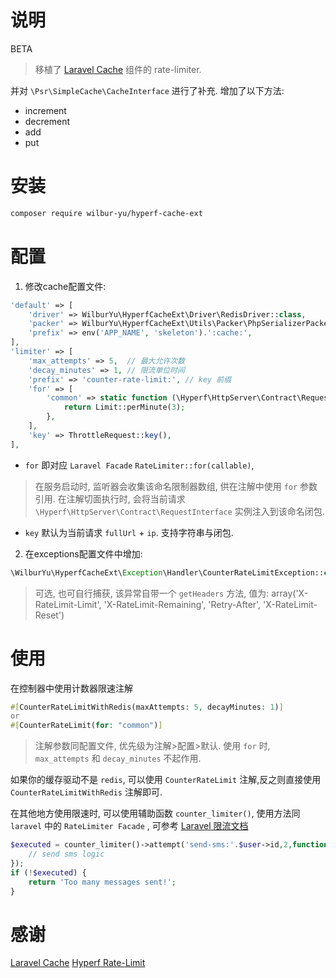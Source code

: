 # 说明

BETA

> 移植了 [Laravel Cache](https://github.com/laravel/framework) 组件的 rate-limiter.

并对 `\Psr\SimpleCache\CacheInterface` 进行了补充. 增加了以下方法:

- increment
- decrement
- add
- put

# 安装

```bash
composer require wilbur-yu/hyperf-cache-ext
```

# 配置

1. 修改cache配置文件:

```php
'default' => [
    'driver' => WilburYu\HyperfCacheExt\Driver\RedisDriver::class,
    'packer' => WilburYu\HyperfCacheExt\Utils\Packer\PhpSerializerPacker::class,
    'prefix' => env('APP_NAME', 'skeleton').':cache:',
],
'limiter' => [
    'max_attempts' => 5,  // 最大允许次数
    'decay_minutes' => 1, // 限流单位时间
    'prefix' => 'counter-rate-limit:', // key 前缀
    'for' => [
        'common' => static function (\Hyperf\HttpServer\Contract\RequestInterface $request) {
            return Limit::perMinute(3);
        },
    ],
    'key' => ThrottleRequest::key(),
],
```
- `for` 即对应 `Laravel Facade` `RateLimiter::for(callable)`, 
> 在服务启动时, 监听器会收集该命名限制器数组, 供在注解中使用 `for` 参数引用. 在注解切面执行时, 会将当前请求 `\Hyperf\HttpServer\Contract\RequestInterface` 实例注入到该命名闭包.
- `key` 默认为当前请求 `fullUrl` + `ip`. 支持字符串与闭包.

2. 在exceptions配置文件中增加:

```php
\WilburYu\HyperfCacheExt\Exception\Handler\CounterRateLimitException::class
```
> 可选, 也可自行捕获, 该异常自带一个 `getHeaders` 方法, 值为: array('X-RateLimit-Limit', 'X-RateLimit-Remaining', 'Retry-After', 'X-RateLimit-Reset')

# 使用

在控制器中使用计数器限速注解

```php
#[CounterRateLimitWithRedis(maxAttempts: 5, decayMinutes: 1)]
or
#[CounterRateLimit(for: "common")]
```

> 注解参数同配置文件, 优先级为注解>配置>默认.
> 使用 `for` 时, `max_attempts` 和 `decay_minutes` 不起作用.

如果你的缓存驱动不是 `redis`, 可以使用 `CounterRateLimit` 注解,反之则直接使用 `CounterRateLimitWithRedis` 注解即可.

在其他地方使用限速时, 可以使用辅助函数 `counter_limiter()`, 使用方法同 `laravel`
中的 `RateLimiter Facade`
, 可参考 [Laravel 限流文档](https://learnku.com/docs/laravel/8.5/current-limiting/11453)

```php
$executed = counter_limiter()->attempt('send-sms:'.$user->id,2,function(){
    // send sms logic
});
if (!$executed) {
    return 'Too many messages sent!';
}
```
# 感谢
[Laravel Cache](https://github.com/illuminate/cache)
[Hyperf Rate-Limit](https://github.com/hyperf/rate-limit)